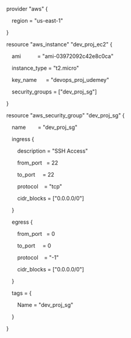 ﻿provider "aws" {

`  `region = "us-east-1"

}

resource "aws\_instance" "dev\_proj\_ec2" {

`  `ami           = "ami-03972092c42e8c0ca"

`  `instance\_type = "t2.micro"

`  `key\_name      = "devops\_proj\_udemey"

`  `security\_groups = ["dev\_proj\_sg"]

}

resource "aws\_security\_group" "dev\_proj\_sg" {

`  `name        = "dev\_proj\_sg"



`  `ingress {

`    `description = "SSH Access"

`    `from\_port   = 22

`    `to\_port     = 22

`    `protocol    = "tcp"

`    `cidr\_blocks = ["0.0.0.0/0"]

`  `}

`  `egress {

`    `from\_port   = 0

`    `to\_port     = 0

`    `protocol    = "-1"

`    `cidr\_blocks = ["0.0.0.0/0"]

`  `}

`  `tags = {

`    `Name = "dev\_proj\_sg"

`  `}

}

